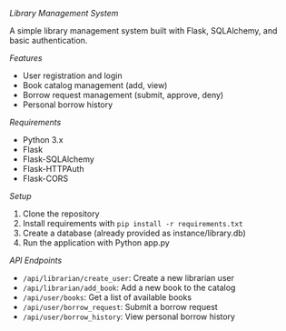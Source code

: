 *Library Management System*

A simple library management system built with Flask, SQLAlchemy, and basic authentication.

*Features*

- User registration and login
- Book catalog management (add, view)
- Borrow request management (submit, approve, deny)
- Personal borrow history

*Requirements*

- Python 3.x
- Flask
- Flask-SQLAlchemy
- Flask-HTTPAuth
- Flask-CORS

*Setup*

1. Clone the repository
2. Install requirements with `pip install -r requirements.txt`
3. Create a database (already provided as instance/library.db)
4. Run the application with Python app.py

*API Endpoints*

- `/api/librarian/create_user`: Create a new librarian user
- `/api/librarian/add_book`: Add a new book to the catalog
- `/api/user/books`: Get a list of available books
- `/api/user/borrow_request`: Submit a borrow request
- `/api/user/borrow_history`: View personal borrow history

